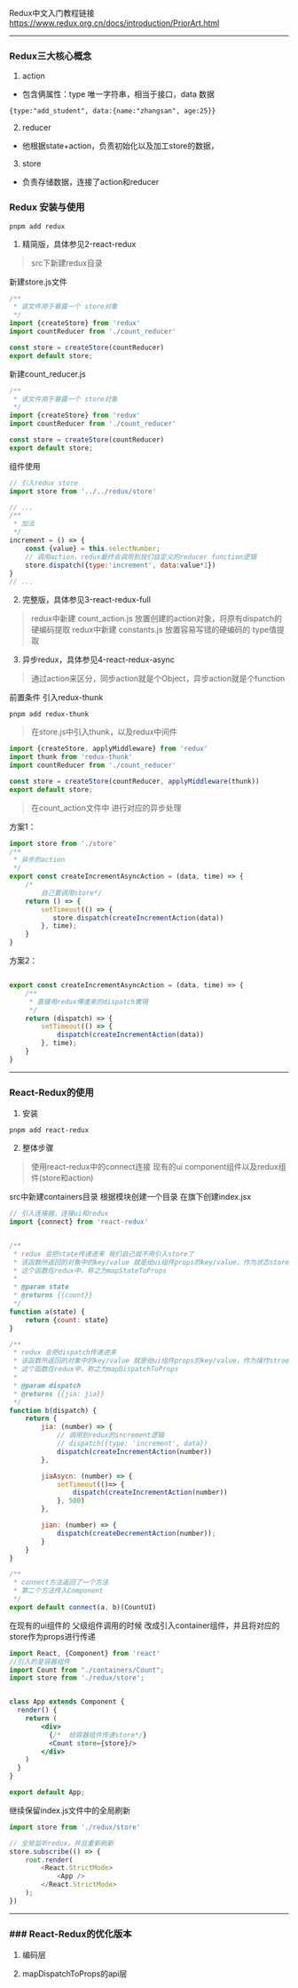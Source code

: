 Redux中文入门教程链接
https://www.redux.org.cn/docs/introduction/PriorArt.html

---
### Redux三大核心概念
1. action
* 包含俩属性：type 唯一字符串，相当于接口，data 数据
```
{type:"add_student", data:{name:"zhangsan", age:25}}
```
2. reducer
* 他根据state+action，负责初始化以及加工store的数据，
3. store
* 负责存储数据，连接了action和reducer

### Redux 安装与使用
```shell
pnpm add redux
```
1. 精简版，具体参见2-react-redux
> src下新建redux目录

新建store.js文件
```js
/**
 * 该文件用于暴露一个 store对象
 */
import {createStore} from 'redux'
import countReducer from './count_reducer'

const store = createStore(countReducer)
export default store;

```
新建count_reducer.js
```js
/**
 * 该文件用于暴露一个 store对象
 */
import {createStore} from 'redux'
import countReducer from './count_reducer'

const store = createStore(countReducer)
export default store;
```

组件使用
```jsx
// 引入redux store
import store from '../../redux/store'

// ...
/**
 * 加法
 */
increment = () => {
    const {value} = this.selectNumber;
    // 调用action，redux最终会调用到我们自定义的reducer function逻辑
    store.dispatch({type:'increment', data:value*1})
}
// ...
```

2. 完整版，具体参见3-react-redux-full
> redux中新建 count_action.js 放置创建的action对象，将原有dispatch的硬编码提取
> redux中新建 constants.js 放置容易写错的硬编码的 type值提取

3. 异步redux，具体参见4-react-redux-async
> 通过action来区分，同步action就是个Object，异步action就是个function

前置条件 引入redux-thunk
```shell
pnpm add redux-thunk
```
> 在store.js中引入thunk，以及redux中间件
```jsx
import {createStore, applyMiddleware} from 'redux'
import thunk from 'redux-thunk'
import countReducer from './count_reducer'

const store = createStore(countReducer, applyMiddleware(thunk))
export default store;
```

> 在count_action文件中 进行对应的异步处理

方案1：
```jsx
import store from './store'
/**
 * 异步的action
 */
export const createIncrementAsyncAction = (data, time) => {
    /*
        自己要调用store*/
    return () => {
        setTimeout(() => {
           store.dispatch(createIncrementAction(data))
        }, time);
    }
}
```

方案2：
```jsx

export const createIncrementAsyncAction = (data, time) => {
    /**
     * 直接用redux傳進來的dispatch實現
     */
    return (dispatch) => {
        setTimeout(() => {
            dispatch(createIncrementAction(data))
        }, time);
    }
}
```

---
### React-Redux的使用
1. 安装
```shell
pnpm add react-redux
```
2. 整体步骤
> 使用react-redux中的connect连接 现有的ui component组件以及redux组件(store和action)

src中新建containers目录 根据模块创建一个目录 在旗下创建index.jsx
```js
// 引入连接器，连接ui和redux
import {connect} from 'react-redux'


/**
 * redux 会把state传递进来 我们自己就不用引入store了
 * 该函数所返回的对象中的key/value 就是给ui组件props的key/value，作为状态store组件
 * 这个函数在redux中，称之为mapStateToProps
 *
 * @param state
 * @returns {{count}}
 */
function a(state) {
    return {count: state}
}

/**
 * redux 会把dispatch传递进来
 * 该函数所返回的对象中的key/value 就是给ui组件props的key/value，作为操作stroe的action
 * 这个函数在redux中，称之为mapDispatchToProps
 *
 * @param dispatch
 * @returns {{jia: jia}}
 */
function b(dispatch) {
    return {
        jia: (number) => {
            // 调用到redux的increment逻辑
            // dispatch({type: 'increment', data})
            dispatch(createIncrementAction(number))
        },

        jiaAsycn: (number) => {
            setTimeout(()=> {
                dispatch(createIncrementAction(number))
            }, 500)
        },

        jian: (number) => {
            dispatch(createDecrementAction(number));
        }
    }
}

/**
 * connect方法返回了一个方法
 * 第二个方法传入Component
 */
export default connect(a, b)(CountUI)

```

在现有的ui组件的 父级组件调用的时候 改成引入container组件，并且将对应的store作为props进行传递
```jsx
import React, {Component} from 'react'
//引入的是容器组件
import Count from "./containers/Count";
import store from './redux/store';


class App extends Component {
  render() {
    return (
        <div>
          {/*  给容器组件传递store*/}
          <Count store={store}/>
        </div>
    )
  }
}

export default App;
```
继续保留index.js文件中的全局刷新


```js
import store from './redux/store'

// 全局监听redux，并且重新刷新
store.subscribe(() => {
    root.render(
        <React.StrictMode>
            <App />
        </React.StrictMode>
    );
})


```
---
### ### React-Redux的优化版本
1. 编码层

2. mapDispatchToProps的api层
